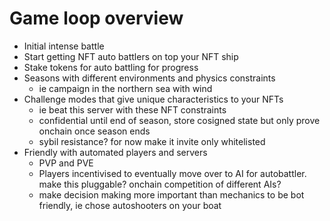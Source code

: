 # Game loop overview

 - Initial intense battle
 - Start getting NFT auto battlers on top your NFT ship
 - Stake tokens for auto battling for progress
 - Seasons with different environments and physics constraints
    - ie campaign in the northern sea with wind
 - Challenge modes that give unique characteristics to your NFTs
    - ie beat this server with these NFT constraints
    - confidential until end of season, store cosigned state but only prove onchain once season ends
    - sybil resistance? for now make it invite only whitelisted
 - Friendly with automated players and servers
    - PVP and PVE
    - Players incentivised to eventually move over to AI for autobattler. make this pluggable? onchain competition of different AIs?
    - make decision making more important than mechanics to be bot friendly, ie chose autoshooters on your boat

